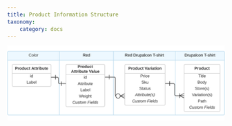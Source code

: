 ```yaml
---
title: Product Information Structure
taxonomy:
    category: docs
---
```


![Product Information Structure](../../images/attribute_entity_relationships.png)
